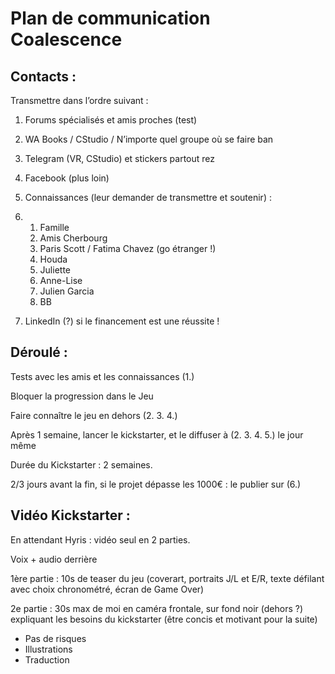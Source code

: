 # Plan de communication Coalescence

## Contacts :

Transmettre dans l’ordre suivant :

1. Forums spécialisés et amis proches (test)

2. WA Books / CStudio / N’importe quel groupe où se faire ban

3. Telegram (VR, CStudio) et stickers partout rez

4. Facebook (plus loin)

5. Connaissances (leur demander de transmettre et soutenir) :

6. 1. Famille
   2. Amis Cherbourg
   3. Paris Scott / Fatima Chavez (go étranger !)
   4. Houda
   5. Juliette
   6. Anne-Lise
   7. Julien Garcia
   8. BB

7. LinkedIn (?) si le financement est une réussite !

## Déroulé :

Tests avec les amis et les connaissances (1.)

Bloquer la progression dans le Jeu

Faire connaître le jeu en dehors (2. 3. 4.)

Après 1 semaine, lancer le kickstarter, et le diffuser à (2. 3. 4. 5.) le jour même

Durée du Kickstarter : 2 semaines.

2/3 jours avant la fin, si le projet dépasse les 1000€ : le publier sur (6.)

## Vidéo Kickstarter :

En attendant Hyris : vidéo seul en 2 parties.

Voix + audio derrière

1ère partie : 10s de teaser du jeu (coverart, portraits J/L et E/R, texte défilant avec choix chronométré, écran de Game Over)

2e partie : 30s max de moi en caméra frontale, sur fond noir (dehors ?) expliquant les besoins du kickstarter (être concis et motivant pour la suite)

- Pas de risques
- Illustrations
- Traduction
